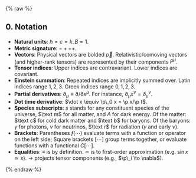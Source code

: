 {% raw %} 

<section markdown="1">

## 0. Notation
 
- **Natural units**: $\hbar = c = k\_B = 1$. 
- **Metric signature**: ${-} {+} {+} {+}$.
- **Vectors**: Physical vectors are bolded $\vec p$. Relativistic/comoving vectors (and higher-rank tensors) are represented by their components $P^\mu$.
- **Tensor indices**: Upper indices are contravariant. Lower indices are covariant.
- **Einstein summation**: Repeated indices are implicitly summed over. Latin indices range $1,2,3$. Greek indices range $0,1,2,3$.
- **Partial derivatives**: $\partial_\mu \equiv \partial/\partial x^\mu$. For instance, $\partial_\mu x^\nu = \delta_\mu^\nu$.
- **Dot time derivative**: $\dot x \equiv \p\_0 x = \p x/\p t$.
- **Species subscripts**: $s$ stands for any constituent species of the universe,
$\text m$ for all matter, and $\Lambda$ for dark energy. 
Of the matter: $\text c$ for cold dark matter and $\text b$ for baryons.
Of the baryons: $\gamma$ for photons, $\nu$ for neutrinos, $\text r$ for radiation ($\gamma$ and early $\nu$).
- **Brackets**: Parentheses $f(\cdots)$ evaluate terms with a function or operator on the left side; Square brackets $[\cdots]$ group terms together, or evaluate functions with a functional $C[\cdots]$.
- **Equalities**: $\equiv$ is by definition. $\simeq$ is to first-order approximation (e.g. $\sin x\simeq x$). $\to$ projects tensor components (e.g., $\p\_i \to \nabla$).

</section>

{% endraw %}
